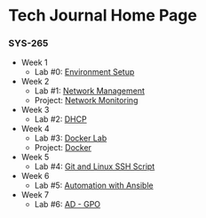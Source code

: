 # Tech Journal Home Page

### SYS-265

* Week 1
  * Lab #0: [Environment Setup](sys-265/lab-0-environment-setup.md)
* Week 2
  * Lab #1: [Network Management](sys-265/lab-1-network-management.md)
  * Project: [Network Monitoring](sys-265/project-network-monitoring.md)
* Week 3
  * Lab #2: [DHCP](sys-265/lab-2-dhcp.md)
* Week 4
  * Lab #3: [Docker Lab](sys-265/lab-3-docker.md)
  * Project: [Docker](sys-265/project-docker.md)
* Week 5
  * Lab #4: [Git and Linux SSH Script](sys-265/git-and-linux-ssh-scripts.md)
* Week 6
  * Lab #5: [Automation with Ansible](sys-265/lab-5-automation-with-ansible.md)
* Week 7
  * Lab #6: [AD - GPO](lab-6-ad-gpo.md)

